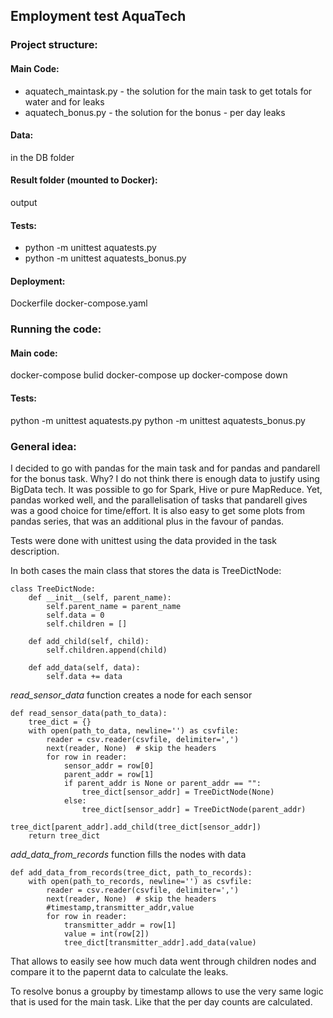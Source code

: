 ## Employment test AquaTech

### Project structure:

#### Main Code:
- aquatech_maintask.py - the solution for the main task to get totals for water and for leaks
- aquatech_bonus.py - the solution for the bonus - per day leaks

#### Data:
in the DB folder

#### Result folder (mounted to Docker):
output

#### Tests:

- python -m unittest aquatests.py
- python -m unittest aquatests_bonus.py

#### Deployment:
Dockerfile 
docker-compose.yaml

### Running the code:

#### Main code:
docker-compose bulid
docker-compose up
docker-compose down

#### Tests:
python -m unittest aquatests.py
python -m unittest aquatests_bonus.py

### General idea:

I decided to go with pandas for the main task and for pandas and pandarell for the bonus task. Why? I do not think there is enough data to justify using BigData tech. It was possible to go for Spark, Hive or pure MapReduce. Yet, pandas worked well, and the parallelisation of tasks that pandarell gives was a good choice for time/effort. It is also easy to get some plots from pandas series, that was an additional plus in the favour of pandas.

Tests were done with unittest using the data provided in the task description.

In both cases the main class that stores the data is TreeDictNode:

```
class TreeDictNode:
    def __init__(self, parent_name):
        self.parent_name = parent_name
        self.data = 0
        self.children = []

    def add_child(self, child):
        self.children.append(child)

    def add_data(self, data):
        self.data += data
```

*read_sensor_data* function creates a node for each sensor
```
def read_sensor_data(path_to_data):
    tree_dict = {}
    with open(path_to_data, newline='') as csvfile:
        reader = csv.reader(csvfile, delimiter=',')
        next(reader, None)  # skip the headers
        for row in reader:
            sensor_addr = row[0]
            parent_addr = row[1]
            if parent_addr is None or parent_addr == "":
                tree_dict[sensor_addr] = TreeDictNode(None)
            else:
                tree_dict[sensor_addr] = TreeDictNode(parent_addr)
                tree_dict[parent_addr].add_child(tree_dict[sensor_addr])
    return tree_dict
```

*add_data_from_records* function fills the nodes with data
```
def add_data_from_records(tree_dict, path_to_records):
    with open(path_to_records, newline='') as csvfile:
        reader = csv.reader(csvfile, delimiter=',')
        next(reader, None)  # skip the headers
        #timestamp,transmitter_addr,value
        for row in reader:
            transmitter_addr = row[1]
            value = int(row[2])
            tree_dict[transmitter_addr].add_data(value)
```

That allows to easily see how much data went through children nodes and compare it to the papernt data to calculate the leaks.

To resolve bonus a groupby by timestamp allows to use the very same logic that is used for the main task. Like that the per day counts are calculated.




